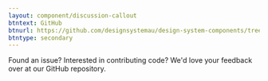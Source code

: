 ```yaml
---
layout: component/discussion-callout
btntext: GitHub
btnurl: https://github.com/designsystemau/design-system-components/tree/master/packages/callout
btntype: secondary
---
```


 Found an issue? Interested in contributing code? We'd love your feedback over at our GitHub repository.
